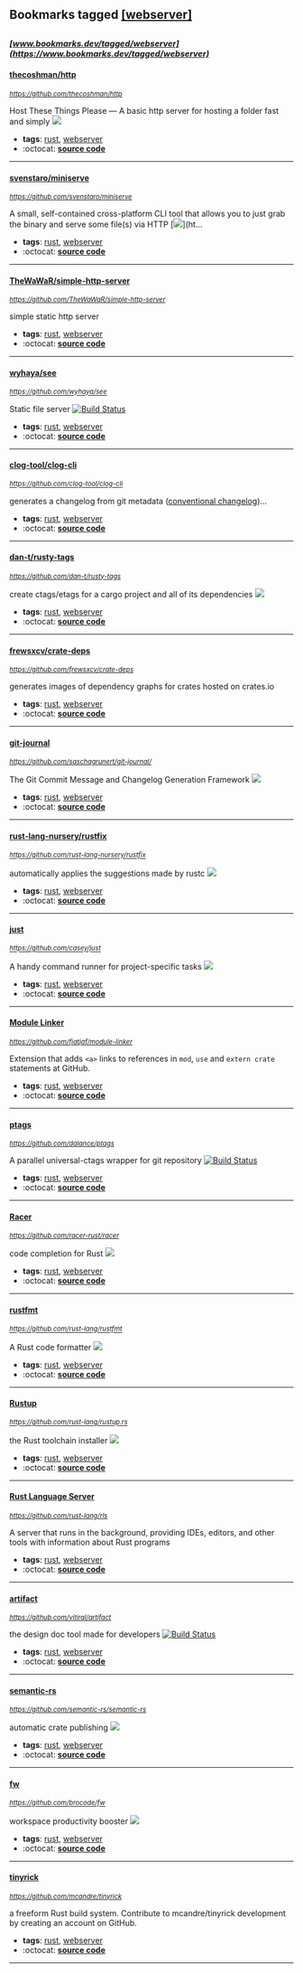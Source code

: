 ## Bookmarks tagged [[webserver]](https://www.bookmarks.dev/search?q=[webserver])

_<sup><sup>[www.bookmarks.dev/tagged/webserver](https://www.bookmarks.dev/tagged/webserver)</sup></sup>_
---
#### [thecoshman/http](https://github.com/thecoshman/http)
_<sup>https://github.com/thecoshman/http</sup>_

Host These Things Please — A basic http server for hosting a folder fast and simply [<img src="https://api.travis-ci.org/thecoshman/http.svg?branch=master">](https://travis-ci.org/thecoshman/http)
* **tags**: [rust](../tagged/rust.md), [webserver](../tagged/webserver.md)
* :octocat: **[source code](https://github.com/thecoshman/http)**
---
#### [svenstaro/miniserve](https://github.com/svenstaro/miniserve)
_<sup>https://github.com/svenstaro/miniserve</sup>_

A small, self-contained cross-platform CLI tool that allows you to just grab the binary and serve some file(s) via HTTP [<img src="https://api.travis-ci.org/svenstaro/miniserve.svg?branch=master">](ht...
* **tags**: [rust](../tagged/rust.md), [webserver](../tagged/webserver.md)
* :octocat: **[source code](https://github.com/svenstaro/miniserve)**
---
#### [TheWaWaR/simple-http-server](https://github.com/TheWaWaR/simple-http-server)
_<sup>https://github.com/TheWaWaR/simple-http-server</sup>_

simple static http server
* **tags**: [rust](../tagged/rust.md), [webserver](../tagged/webserver.md)
* :octocat: **[source code](https://github.com/TheWaWaR/simple-http-server)**
---
#### [wyhaya/see](https://github.com/wyhaya/see)
_<sup>https://github.com/wyhaya/see</sup>_

Static file server [![Build Status](https://img.shields.io/travis/wyhaya/see.svg)](https://travis-ci.org/wyhaya/see)
* **tags**: [rust](../tagged/rust.md), [webserver](../tagged/webserver.md)
* :octocat: **[source code](https://github.com/wyhaya/see)**
---
#### [clog-tool/clog-cli](https://github.com/clog-tool/clog-cli)
_<sup>https://github.com/clog-tool/clog-cli</sup>_

generates a changelog from git metadata ([conventional changelog](https://blog.thoughtram.io/announcements/tools/2014/09/18/announcing-clog-a-conventional-changelog-generator-for-the-rest-of-us.html))...
* **tags**: [rust](../tagged/rust.md), [webserver](../tagged/webserver.md)
* :octocat: **[source code](https://github.com/clog-tool/clog-cli)**
---
#### [dan-t/rusty-tags](https://github.com/dan-t/rusty-tags)
_<sup>https://github.com/dan-t/rusty-tags</sup>_

create ctags/etags for a cargo project and all of its dependencies [<img src="https://api.travis-ci.org/dan-t/rusty-tags.svg?branch=master">](https://travis-ci.org/dan-t/rusty-tags)
* **tags**: [rust](../tagged/rust.md), [webserver](../tagged/webserver.md)
* :octocat: **[source code](https://github.com/dan-t/rusty-tags)**
---
#### [frewsxcv/crate-deps](https://github.com/frewsxcv/crate-deps)
_<sup>https://github.com/frewsxcv/crate-deps</sup>_

generates images of dependency graphs for crates hosted on crates.io
* **tags**: [rust](../tagged/rust.md), [webserver](../tagged/webserver.md)
* :octocat: **[source code](https://github.com/frewsxcv/crate-deps)**
---
#### [git-journal](https://github.com/saschagrunert/git-journal/)
_<sup>https://github.com/saschagrunert/git-journal/</sup>_

The Git Commit Message and Changelog Generation Framework [<img src="https://api.travis-ci.org/saschagrunert/git-journal.svg?branch=master">](https://travis-ci.org/saschagrunert/git-journal)
* **tags**: [rust](../tagged/rust.md), [webserver](../tagged/webserver.md)
* :octocat: **[source code](https://github.com/saschagrunert/git-journal/)**
---
#### [rust-lang-nursery/rustfix](https://github.com/rust-lang-nursery/rustfix)
_<sup>https://github.com/rust-lang-nursery/rustfix</sup>_

automatically applies the suggestions made by rustc [<img src="https://api.travis-ci.org/killercup/rustfix.svg?branch=master">](https://travis-ci.org/killercup/rustfix)
* **tags**: [rust](../tagged/rust.md), [webserver](../tagged/webserver.md)
* :octocat: **[source code](https://github.com/rust-lang-nursery/rustfix)**
---
#### [just](https://github.com/casey/just)
_<sup>https://github.com/casey/just</sup>_

A handy command runner for project-specific tasks [<img src="https://api.travis-ci.org/casey/just.svg?branch=master">](https://travis-ci.org/casey/just)
* **tags**: [rust](../tagged/rust.md), [webserver](../tagged/webserver.md)
* :octocat: **[source code](https://github.com/casey/just)**
---
#### [Module Linker](https://github.com/fiatjaf/module-linker)
_<sup>https://github.com/fiatjaf/module-linker</sup>_

Extension that adds `<a>` links to references in `mod`, `use` and `extern crate` statements at GitHub.
* **tags**: [rust](../tagged/rust.md), [webserver](../tagged/webserver.md)
* :octocat: **[source code](https://github.com/fiatjaf/module-linker)**
---
#### [ptags](https://github.com/dalance/ptags)
_<sup>https://github.com/dalance/ptags</sup>_

A parallel universal-ctags wrapper for git repository [![Build Status](https://api.travis-ci.org/dalance/ptags.svg?branch=master)](https://travis-ci.org/dalance/ptags)
* **tags**: [rust](../tagged/rust.md), [webserver](../tagged/webserver.md)
* :octocat: **[source code](https://github.com/dalance/ptags)**
---
#### [Racer](https://github.com/racer-rust/racer)
_<sup>https://github.com/racer-rust/racer</sup>_

code completion for Rust [<img src="https://api.travis-ci.org/phildawes/racer.svg?branch=master">](https://travis-ci.org/phildawes/racer)
* **tags**: [rust](../tagged/rust.md), [webserver](../tagged/webserver.md)
* :octocat: **[source code](https://github.com/racer-rust/racer)**
---
#### [rustfmt](https://github.com/rust-lang/rustfmt)
_<sup>https://github.com/rust-lang/rustfmt</sup>_

A Rust code formatter [<img src="https://api.travis-ci.org/rust-lang/rustfmt.svg?branch=master">](https://travis-ci.org/rust-lang/rustfmt)
* **tags**: [rust](../tagged/rust.md), [webserver](../tagged/webserver.md)
* :octocat: **[source code](https://github.com/rust-lang/rustfmt)**
---
#### [Rustup](https://github.com/rust-lang/rustup.rs)
_<sup>https://github.com/rust-lang/rustup.rs</sup>_

the Rust toolchain installer [<img src="https://api.travis-ci.org/rust-lang/rustup.rs.svg?branch=master">](https://travis-ci.org/rust-lang/rustup.rs)
* **tags**: [rust](../tagged/rust.md), [webserver](../tagged/webserver.md)
* :octocat: **[source code](https://github.com/rust-lang/rustup.rs)**
---
#### [Rust Language Server](https://github.com/rust-lang/rls)
_<sup>https://github.com/rust-lang/rls</sup>_

A server that runs in the background, providing IDEs, editors, and other tools with information about Rust programs
* **tags**: [rust](../tagged/rust.md), [webserver](../tagged/webserver.md)
* :octocat: **[source code](https://github.com/rust-lang/rls)**
---
#### [artifact](https://github.com/vitiral/artifact)
_<sup>https://github.com/vitiral/artifact</sup>_

the design doc tool made for developers [![Build Status](https://api.travis-ci.org/vitiral/artifact.svg?branch=master)](https://travis-ci.org/vitiral/artifact)
* **tags**: [rust](../tagged/rust.md), [webserver](../tagged/webserver.md)
* :octocat: **[source code](https://github.com/vitiral/artifact)**
---
#### [semantic-rs](https://github.com/semantic-rs/semantic-rs)
_<sup>https://github.com/semantic-rs/semantic-rs</sup>_

automatic crate publishing [<img src="https://api.travis-ci.org/semantic-rs/semantic-rs.svg?branch=master">](https://travis-ci.org/semantic-rs/semantic-rs)
* **tags**: [rust](../tagged/rust.md), [webserver](../tagged/webserver.md)
* :octocat: **[source code](https://github.com/semantic-rs/semantic-rs)**
---
#### [fw](https://github.com/brocode/fw)
_<sup>https://github.com/brocode/fw</sup>_

workspace productivity booster [<img src="https://api.travis-ci.org/brocode/fw.svg?branch=master">](https://travis-ci.org/brocode/fw)
* **tags**: [rust](../tagged/rust.md), [webserver](../tagged/webserver.md)
* :octocat: **[source code](https://github.com/brocode/fw)**
---
#### [tinyrick](https://github.com/mcandre/tinyrick)
_<sup>https://github.com/mcandre/tinyrick</sup>_

a freeform Rust build system. Contribute to mcandre/tinyrick development by creating an account on GitHub.
* **tags**: [rust](../tagged/rust.md), [webserver](../tagged/webserver.md)
* :octocat: **[source code](https://github.com/mcandre/tinyrick)**
---
